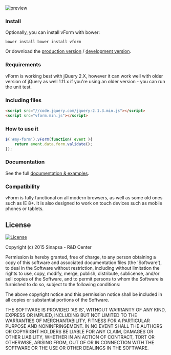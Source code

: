 ![preview](https://raw.githubusercontent.com/sinapsa/vForm/develop/docs/logo.png)


### Install
Optionally, you can install vForm with bower:
```shell
bower install bower install vform
```
Or download the [production version][min] / [development version][max].

[min]: https://raw.githubusercontent.com/sinapsa/vForm/master/dist/vform.min.js
[max]: https://raw.githubusercontent.com/sinapsa/vForm/master/dist/vform.js

### Requirements
vForm is working best with jQuery 2.X, however it can work well with older version of jQuery as well 1.11.x
if you're using an older version - you can run the unit test.

### Including files

```html
<script src="//code.jquery.com/jquery-2.1.3.min.js"></script>
<script src="vform.min.js"></script>
```

### How to use it
```javascript
$('#my-form').vForm(function( event ){
	return event.data.form.validate();
});
```

### Documentation
See the full [documentation & examples][docs].

[docs]: http://sinapsa.github.io/vForm/

### Compatibility
vForm is fully functional on all modern browsers, as well as some old ones such as IE 8+. It is also designed to work on touch devices such as mobile phones or tablets.

## License

[![License](http://img.shields.io/badge/License-MIT-blue.svg)](http://opensource.org/licenses/MIT)

Copyright (c) 2015 Sinapsa - R&D Center

Permission is hereby granted, free of charge, to any person obtaining
a copy of this software and associated documentation files (the
'Software'), to deal in the Software without restriction, including
without limitation the rights to use, copy, modify, merge, publish,
distribute, sublicense, and/or sell copies of the Software, and to
permit persons to whom the Software is furnished to do so, subject to
the following conditions:

The above copyright notice and this permission notice shall be
included in all copies or substantial portions of the Software.

THE SOFTWARE IS PROVIDED 'AS IS', WITHOUT WARRANTY OF ANY KIND,
EXPRESS OR IMPLIED, INCLUDING BUT NOT LIMITED TO THE WARRANTIES OF
MERCHANTABILITY, FITNESS FOR A PARTICULAR PURPOSE AND NONINFRINGEMENT.
IN NO EVENT SHALL THE AUTHORS OR COPYRIGHT HOLDERS BE LIABLE FOR ANY
CLAIM, DAMAGES OR OTHER LIABILITY, WHETHER IN AN ACTION OF CONTRACT,
TORT OR OTHERWISE, ARISING FROM, OUT OF OR IN CONNECTION WITH THE
SOFTWARE OR THE USE OR OTHER DEALINGS IN THE SOFTWARE.
